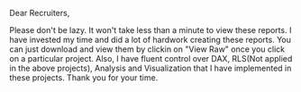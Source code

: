 Dear Recruiters, 

Please don't be lazy. It won't take less than a minute to view these reports. I have invested my time and did a lot of hardwork creating these reports. You can just download and view them by clickin on "View Raw" once you click on a particular project.
Also, I have fluent control over DAX, RLS(Not applied in the above projects), Analysis and Visualization that I have implemented in these projects.
Thank you for your time.
